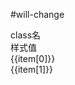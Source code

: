 #will-change

<script setup>
import { useData } from 'vitepress'
import { ref } from 'vue'

const { page } = useData()


const list = ref([
  ['will-change-auto', 'will-change: auto;'],
  ['will-change-scroll', 'will-change: scroll-position;'],
  ['will-change-contents', 'will-change: contents;'],
  ['will-change-transform', 'will-change: transform;'],
])
</script>

<div class="a-flex a-row a-jc-sb a-border-b a-h-30"  >
  <div class="a-flex-1">class名</div>
  <div class="a-flex-1">样式值</div>
</div>
<div class="a-h-200 a-flex-1" style="overflow-y:auto;max-height: 300px">
  <div class="a-flex a-row a-jc-sb a-border-b a-min-h-30" v-for="(item, index) in list" :key="index" >
    <div class="a-flex-1">{{item[0]}}</div>
    <div class="a-flex-1">{{item[1]}}</div>
  </div>
</div>

